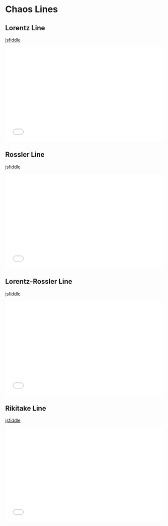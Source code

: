 # Chaos Lines  

## Lorentz Line  
[jsfiddle](https://jsfiddle.net/amitlzkpa/cregjq8z/)  
<iframe width="100%" height="300" src="//jsfiddle.net/amitlzkpa/cregjq8z/embedded/js,result/" allowfullscreen="allowfullscreen" allowpaymentrequest frameborder="0"></iframe>  

## Rossler Line  
[jsfiddle](https://jsfiddle.net/amitlzkpa/uckobvfz/)  
<iframe width="100%" height="300" src="//jsfiddle.net/amitlzkpa/uckobvfz/embedded/js,result/" allowfullscreen="allowfullscreen" allowpaymentrequest frameborder="0"></iframe>  

## Lorentz-Rossler Line  
[jsfiddle](https://jsfiddle.net/amitlzkpa/dcvLf9z2/)  
<iframe width="100%" height="300" src="//jsfiddle.net/amitlzkpa/dcvLf9z2/embedded/js,result/" allowfullscreen="allowfullscreen" allowpaymentrequest frameborder="0"></iframe>  

## Rikitake Line  
[jsfiddle](https://jsfiddle.net/amitlzkpa/syh7dxzu/)  
<iframe width="100%" height="300" src="//jsfiddle.net/amitlzkpa/syh7dxzu/embedded/js,result/" allowfullscreen="allowfullscreen" allowpaymentrequest frameborder="0"></iframe>  
